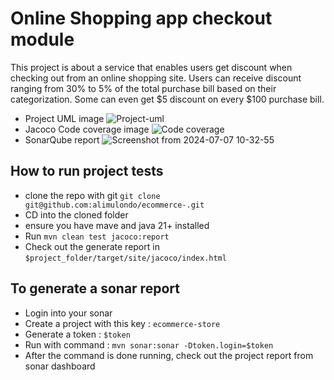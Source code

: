 # Online Shopping app checkout module
This project is about a service that enables users get discount when checking out from an online shopping site. 
Users can receive discount ranging from 30% to 5% of the total purchase bill based on their categorization. 
Some can even get $5 discount on every $100 purchase bill. 
- Project UML image
![Project-uml](https://github.com/alimulondo/ecommerce-/assets/39081836/07755691-17a9-4928-b812-2e7abf41977f)
- Jacoco Code coverage image
![Code coverage](https://github.com/alimulondo/ecommerce-/assets/39081836/6305edac-e35c-4c1f-bb95-7058278556a7)
- SonarQube report
![Screenshot from 2024-07-07 10-32-55](https://github.com/alimulondo/ecommerce-/assets/39081836/a7a6ca37-e298-4b87-b004-b0614eedeb13)
## How to run project tests 
- clone the repo with git `git clone git@github.com:alimulondo/ecommerce-.git`
- CD into the cloned folder
- ensure you have mave and java 21+ installed
- Run `mvn clean test jacoco:report`
- Check out the generate report in `$project_folder/target/site/jacoco/index.html`
## To generate a sonar report
- Login into your sonar
- Create a project with this key : `ecommerce-store`
- Generate a token : `$token`
- Run with command : `mvn sonar:sonar -Dtoken.login=$token`
- After the command is done running, check out the project report from sonar dashboard




